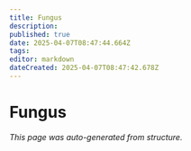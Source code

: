 ```yaml
---
title: Fungus
description: 
published: true
date: 2025-04-07T08:47:44.664Z
tags: 
editor: markdown
dateCreated: 2025-04-07T08:47:42.678Z
---
```


# Fungus

*This page was auto-generated from structure.*